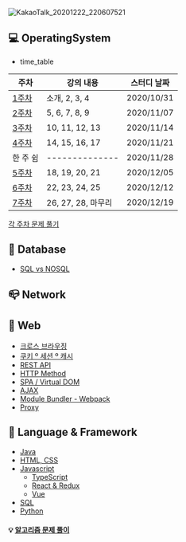 ![KakaoTalk_20201222_220607521](https://user-images.githubusercontent.com/23302973/102891714-0b4e3e80-44a2-11eb-8f20-bf4e2cf0b961.jpg)


## :computer: OperatingSystem
* time_table

|주차|강의 내용|스터디 날짜|
|------|---|---|
|[1주차](https://github.com/chaticker/Tech_Room/tree/main/OS/1%EC%A3%BC%EC%B0%A8)|소개, 2, 3, 4|2020/10/31|
|[2주차](https://github.com/chaticker/Tech_Room/tree/main/OS/2%EC%A3%BC%EC%B0%A8)|5, 6, 7, 8, 9|2020/11/07|
|[3주차](https://github.com/chaticker/Tech_Room/tree/main/OS/3%EC%A3%BC%EC%B0%A8)|10, 11, 12, 13|2020/11/14|
|[4주차](https://github.com/chaticker/Tech_Room/tree/main/OS/4%EC%A3%BC%EC%B0%A8)|14, 15, 16, 17|2020/11/21|
|한 주 쉼|--------------|2020/11/28|
|[5주차](https://github.com/chaticker/Tech_Room/tree/main/OS/5%EC%A3%BC%EC%B0%A8)|18, 19, 20, 21|2020/12/05|
|[6주차](https://github.com/chaticker/Tech_Room/tree/main/OS/6%EC%A3%BC%EC%B0%A8)|22, 23, 24, 25|2020/12/12|
|[7주차](https://github.com/chaticker/Tech_Room/tree/main/OS/7%EC%A3%BC%EC%B0%A8)|26, 27, 28, 마무리|2020/12/19|  

[각 주차 문제 풀기](https://www.notion.so/OS-b6fa540d38514b90b8b854ecf856f625)

## :floppy_disk: Database  
 * [SQL vs NOSQL](https://github.com/chaticker/Tech_Room/blob/main/DB/SQL%20vs%20NoSQL.md)



## :mailbox_closed: Network  




## :postbox: Web
 * [크로스 브라우징](https://github.com/chaticker/Tech_Room/blob/main/Web/%ED%81%AC%EB%A1%9C%EC%8A%A4%20%EB%B8%8C%EB%9D%BC%EC%9A%B0%EC%A7%95.md)
 * [쿠키 º 세션 º 캐시](https://github.com/chaticker/Tech_Room/blob/main/Web/%EC%BF%A0%ED%82%A4%20%C2%BA%20%EC%84%B8%EC%85%98%20%C2%BA%20%EC%BA%90%EC%8B%9C.md)
 * [REST API]()
 * [HTTP Method]()
 * [SPA / Virtual DOM](https://www.notion.so/SPA-Vue-e5570c996eb84a6fb9920c12f9a6f752)
 * [AJAX](https://www.notion.so/AJAX-b16a9819d6764e63906992e79f469956)
 * [Module Bundler - Webpack](https://www.notion.so/Module-Bundler-Webpack-80de94c6745b421d80cc6c5129304ee3)
 * [Proxy](https://www.notion.so/Proxy-9abdf9cddafd486e9bc90df30b35cfdc)


## :key: Language & Framework
  * [Java](https://github.com/chaticker/Tech_Room/tree/main/Language/Java)
  * [HTML, CSS](https://github.com/chaticker/Tech_Room/tree/main/Language/HTML%2CCSS)
  * [Javascript](https://github.com/chaticker/Tech_Room/tree/main/Language/Javascript)
    - [TypeScript](https://www.notion.so/TypeScript-b7538da3126346418681fd99d81c3ff9)
    - [React & Redux](https://www.notion.so/React-c4e69a52cccb44aa944c6d37f857da21)
    - [Vue](https://www.notion.so/Vue-js-045e9afe4f1647e28005cae9b5f5ac95)
  * [SQL](https://github.com/chaticker/Tech_Room/tree/main/Language/SQL)
  * [Python](https://www.notion.so/8f5bee78050f45cd85a37fdaf2979ad6)
  

#### :bulb: [알고리즘 문제 풀이](https://www.notion.so/a04f87d26ae646f7b44a6d1828791dd3)
